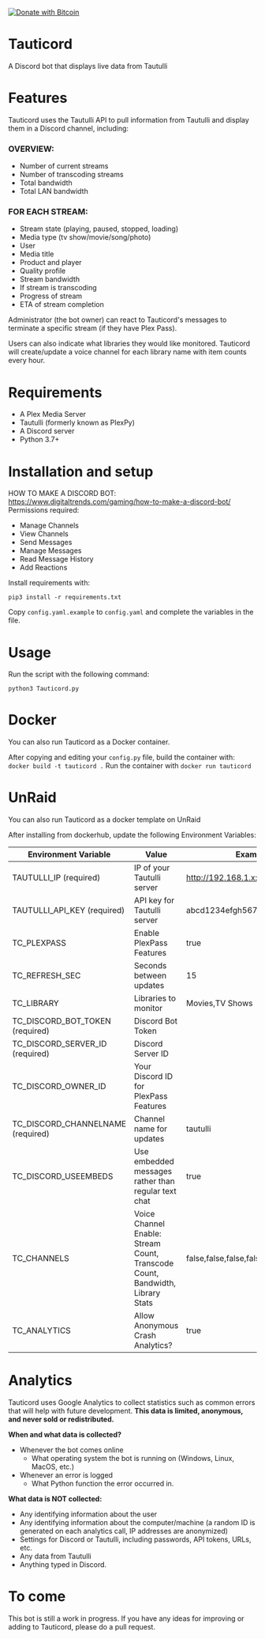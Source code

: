[![Donate with Bitcoin](https://en.cryptobadges.io/badge/micro/3H94aowuz4hgbvNjceZ2xeq14rjmGz4cD9)](https://en.cryptobadges.io/donate/3H94aowuz4hgbvNjceZ2xeq14rjmGz4cD9)

# Tauticord
A Discord bot that displays live data from Tautulli

# Features
Tauticord uses the Tautulli API to pull information from Tautulli and display them in a Discord channel, including:

### OVERVIEW:
* Number of current streams
* Number of transcoding streams
* Total bandwidth
* Total LAN bandwidth

### FOR EACH STREAM:
* Stream state (playing, paused, stopped, loading)
* Media type (tv show/movie/song/photo)
* User
* Media title
* Product and player
* Quality profile
* Stream bandwidth
* If stream is transcoding
* Progress of stream
* ETA of stream completion

Administrator (the bot owner) can react to Tauticord's messages to terminate a specific stream (if they have Plex Pass).

Users can also indicate what libraries they would like monitored. Tauticord will create/update a voice channel for each library name with item counts every hour.

# Requirements
- A Plex Media Server
- Tautulli (formerly known as PlexPy)
- A Discord server
- Python 3.7+

# Installation and setup
HOW TO MAKE A DISCORD BOT: https://www.digitaltrends.com/gaming/how-to-make-a-discord-bot/
Permissions required:
- Manage Channels
- View Channels
- Send Messages
- Manage Messages
- Read Message History
- Add Reactions

Install requirements with:

	pip3 install -r requirements.txt

Copy ``config.yaml.example`` to ``config.yaml`` and complete the variables in the file.

# Usage
Run the script with the following command:

	python3 Tauticord.py
	
# Docker
You can also run Tauticord as a Docker container.

After copying and editing your ``config.py`` file, build the container with:
	``docker build -t tauticord .``
Run the container with ``docker run tauticord``

# UnRaid
You can also run Tauticord as a docker template on UnRaid

After installing from dockerhub, update the following Environment Variables:

| Environment Variable  | Value |  Example/Default |
| ------------- | ------------- | ------------- |
| TAUTULLI_IP (required)  | IP of your Tautulli server | http://192.168.1.x:8181 |
| TAUTULLI_API_KEY (required) | API key for Tautulli server  | abcd1234efgh5678ijkl9012mnop3456qrst  |
| TC_PLEXPASS | Enable PlexPass Features | true |
| TC_REFRESH_SEC | Seconds between updates | 15 |
| TC_LIBRARY | Libraries to monitor | Movies,TV Shows | 
| TC_DISCORD_BOT_TOKEN (required) | Discord Bot Token |  |
| TC_DISCORD_SERVER_ID (required) | Discord Server ID |  |
| TC_DISCORD_OWNER_ID | Your Discord ID for PlexPass Features | |
| TC_DISCORD_CHANNELNAME (required) | Channel name for updates | tautulli |
| TC_DISCORD_USEEMBEDS | Use embedded messages rather than regular text chat | true |
| TC_CHANNELS | Voice Channel Enable: Stream Count, Transcode Count, Bandwidth, Library Stats | false,false,false,false | 
| TC_ANALYTICS | Allow Anonymous Crash Analytics? | true |

# Analytics
Tauticord uses Google Analytics to collect statistics such as common errors that will help with future development.
**This data is limited, anonymous, and never sold or redistributed.**

**When and what data is collected?**
- Whenever the bot comes online
	- What operating system the bot is running on (Windows, Linux, MacOS, etc.)
- Whenever an error is logged
 	- What Python function the error occurred in.

**What data is NOT collected:**
- Any identifying information about the user
- Any identifying information about the computer/machine (a random ID is generated on each analytics call, IP addresses are anonymized)
- Settings for Discord or Tautulli, including passwords, API tokens, URLs, etc.
- Any data from Tautulli
- Anything typed in Discord.

# To come
This bot is still a work in progress. If you have any ideas for improving or adding to Tauticord, please do a pull request.
